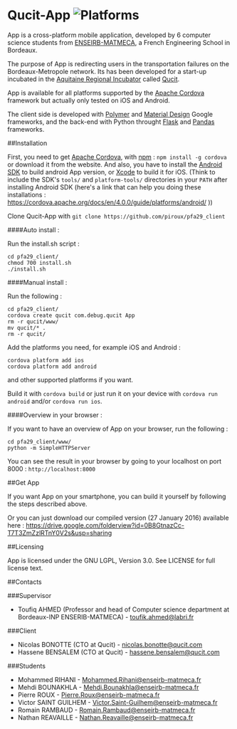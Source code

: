 # Qucit-App ![Platforms](https://img.shields.io/badge/platform-ios%20%7C%20android-lightgrey.svg)

App is a cross-platform mobile application, developed by 6 computer science students from [ENSEIRB-MATMECA][], 
a French Engineering School in Bordeaux.

The purpose of App is redirecting users in the transportation failures on the Bordeaux-Metropole network.
Its has been developed for a start-up incubated in the [Aquitaine Regional Incubator][] called [Qucit][].

App is available for all platforms supported by the [Apache Cordova][] framework but actually only tested on iOS and Android.

The client side is developed with [Polymer][] and [Material Design][] Google frameworks, and the back-end with Python throught [Flask][] and [Pandas][] frameworks.

##Installation

First, you need to get [Apache Cordova][], with [npm][] : `npm install -g cordova` or download it from the website.
And also, you have to install the [Android SDK][] to build android App version, or [Xcode][] to build it for iOS.
(Think to include the SDK's `tools/` and `platform-tools/` directories  in your `PATH` after installing Android SDK (here's a link that can help you doing these installations : https://cordova.apache.org/docs/en/4.0.0/guide/platforms/android/ ))

Clone Qucit-App with `git clone https://github.com/piroux/pfa29_client`

####Auto install :

Run the install.sh script :

	cd pfa29_client/
	chmod 700 install.sh
	./install.sh

####Manual install :

Run the following :

	cd pfa29_client/
	cordova create qucit com.debug.qucit App
	rm -r qucit/www/
	mv qucit/* .
	rm -r qucit/

Add the platforms you need, for example iOS and Android :

	cordova platform add ios
	cordova platform add android

and other supported platforms if you want.

Build it with `cordova build` or just run it on your device  with `cordova run android` and/or `cordova run ios`.

####Overview in your browser :

If you want to have an overview of App on your browser, run the following :

	cd pfa29_client/www/
	python -m SimpleHTTPServer
	
You can see the result in your browser by going to your localhost on port 8000 : `http://localhost:8000`

##Get App

If you want App on your smartphone, you can build it yourself by following the steps described above.

Or you can just download our compiled version (27 January 2016) available here : https://drive.google.com/folderview?id=0B8GtnazCc-T7T3ZmZzlRTnY0V2s&usp=sharing

##Licensing

App is licensed under the GNU LGPL, Version 3.0. See LICENSE for full license text.

##Contacts

###Supervisor

- Toufiq AHMED (Professor and head of Computer science department at Bordeaux-INP ENSERIB-MATMECA) - toufik.ahmed@labri.fr

###Client

- Nicolas BONOTTE (CTO at Qucit) - nicolas.bonotte@qucit.com
- Hassene BENSALEM (CTO at Qucit) - hassene.bensalem@qucit.com

###Students

- Mohammed RIHANI - Mohammed.Rihani@enseirb-matmeca.fr
- Mehdi BOUNAKHLA - Mehdi.Bounakhla@enseirb-matmeca.fr
- Pierre ROUX - Pierre.Roux@enseirb-matmeca.fr
- Victor SAINT GUILHEM - Victor.Saint-Guilhem@enseirb-matmeca.fr
- Romain RAMBAUD - Romain.Rambaud@enseirb-matmeca.fr
- Nathan REAVAILLE - Nathan.Reavaille@enseirb-matmeca.fr

[ENSEIRB-MATMECA]: http://www.enseirb-matmeca.fr
[Qucit]: http://www.qucit.com
[Aquitaine Regional Incubator]: http://www.incubateur-aquitaine.com
[Polymer]: http://www.polymer-project.org
[Material Design]: https//www.google.com/design/spec/material-design/introduction.html
[Apache Cordova]: http://cordova.apache.org
[npm]: https://www.npmjs.com/
[Flask]: http://flask.pocoo.org
[Pandas]: http://pandas.pydata.org
[Android SDK]: http://developer.android.com/sdk/installing/index.html
[Xcode]: https://itunes.apple.com/fr/app/xcode/id497799835?mt=12
